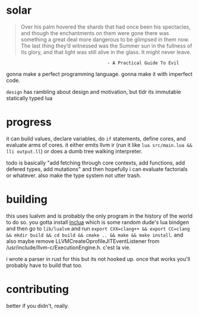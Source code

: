 # solar

>Over his palm hovered the shards that had once been his spectacles, and though the enchantments on them were gone there was something a great deal more dangerous to be glimpsed in them now. The last thing they’d witnessed was the Summer sun in the fullness of its glory, and that light was still alive in the glass. It might never leave.

                                          - A Practical Guide To Evil

gonna make a perfect programming language. gonna make it with imperfect code.

`design` has rambling about design and motivation, but tldr its immutable statically typed lua

# progress

it can build values, declare variables, do `if` statements, define cores, and evaluate arms of cores.
it either emits llvm ir (run it like `lua src/main.lua && lli output.ll`) or does a dumb tree walking interpreter.

todo is basically "add fetching through core contexts, add functions, add defered types, add mutations" and then hopefully i can evaluate factorials or whatever. also make the type system not utter trash.

# building

this uses lualvm and is probably the only program in the history of the world to do so. you gotta install [inclua](https://github.com/gilzoide/inclua) which is some random dude's lua bindgen and then go to `lib/lualvm` and run `export CXX=clang++ && export CC=clang && mkdir build && cd build && cmake .. && make && make install`. and also maybe remove LLVMCreateOprofileJITEventListener from /usr/include/llvm-c/ExecutionEngine.h. c'est la vie.

i wrote a parser in rust for this but its not hooked up. once that works you'll probably have to build that too.

# contributing

better if you didn't, really.
